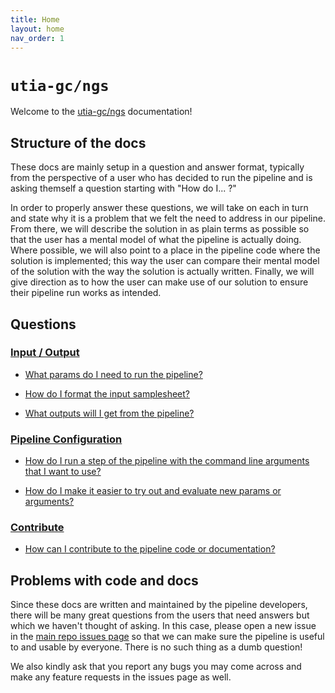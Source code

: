 ```yaml
---
title: Home
layout: home
nav_order: 1
---
```


# `utia-gc/ngs`

Welcome to the [utia-gc/ngs](https://github.com/utia-gc/ngs) documentation!

## Structure of the docs

These docs are mainly setup in a question and answer format, typically from the perspective of a user who has decided to run the pipeline and is asking themself a question starting with "How do I... ?"

In order to properly answer these questions, we will take on each in turn and state why it is a problem that we felt the need to address in our pipeline.
From there, we will describe the solution in as plain terms as possible so that the user has a mental model of what the pipeline is actually doing.
Where possible, we will also point to a place in the pipeline code where the solution is implemented; this way the user can compare their mental model of the solution with the way the solution is actually written.
Finally, we will give direction as to how the user can make use of our solution to ensure their pipeline run works as intended.

## Questions

### [Input / Output](input_output/input_output.md)

- [What params do I need to run the pipeline?](input_output/required_params.md)

- [How do I format the input samplesheet?](input_output/samplesheet_format.md)

- [What outputs will I get from the pipeline?](input_output/outputs.md)

### [Pipeline Configuration](pipeline_config/pipeline_config.md)

- [How do I run a step of the pipeline with the command line arguments that I want to use?](pipeline_config/arguments_to_processes.md)

- [How do I make it easier to try out and evaluate new params or arguments?](pipeline_config/exploratory_profile.md)

### [Contribute](contribute/contribute.md)

- [How can I contribute to the pipeline code or documentation?](contribute/development.md)

## Problems with code and docs

Since these docs are written and maintained by the pipeline developers, there will be many great questions from the users that need answers but which we haven't thought of asking.
In this case, please open a new issue in the [main repo issues page](https://github.com/utia-gc/ngs/issues) so that we can make sure the pipeline is useful to and usable by everyone.
There is no such thing as a dumb question!

We also kindly ask that you report any bugs you may come across and make any feature requests in the issues page as well.
